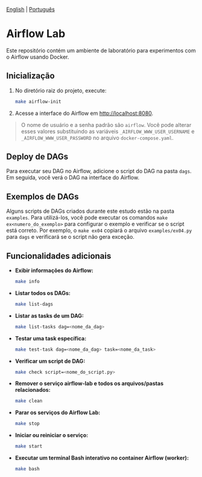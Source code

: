 [English](README.md) | [Português](README.pt-BR.md)

# Airflow Lab

Este repositório contém um ambiente de laboratório para experimentos com o Airflow usando Docker.

## Inicialização

1. No diretório raiz do projeto, execute:

    ```sh
    make airflow-init
    ```

2. Acesse a interface do Airflow em [http://localhost:8080](http://localhost:8080).

> O nome de usuário e a senha padrão são `airflow`. Você pode alterar esses valores substituindo as variáveis `_AIRFLOW_WWW_USER_USERNAME` e `_AIRFLOW_WWW_USER_PASSWORD` no arquivo `docker-compose.yaml`.

## Deploy de DAGs

Para executar seu DAG no Airflow, adicione o script do DAG na pasta `dags`. Em seguida, você verá o DAG na interface do Airflow.

## Exemplos de DAGs

Alguns scripts de DAGs criados durante este estudo estão na pasta `examples`. Para utilizá-los, você pode executar os comandos `make ex<numero_do_exemplo>` para configurar o exemplo e verificar se o script está correto. Por exemplo, o `make ex04` copiará o arquivo `examples/ex04.py` para `dags` e verificará se o script não gera exceção.

## Funcionalidades adicionais

- **Exibir informações do Airflow:**

    ```sh
    make info
    ```

- **Listar todos os DAGs:**

    ```sh
    make list-dags
    ```

- **Listar as tasks de um DAG:**

    ```sh
    make list-tasks dag=<nome_da_dag>
    ```

- **Testar uma task específica:**

    ```sh
    make test-task dag=<nome_da_dag> task=<nome_da_task>
    ```

- **Verificar um script de DAG:**

    ```sh
    make check script=<nome_do_script.py>
    ```

- **Remover o serviço airflow-lab e todos os arquivos/pastas relacionados:**

    ```sh
    make clean
    ```

- **Parar os serviços do Airflow Lab:**

    ```sh
    make stop
    ```

- **Iniciar ou reiniciar o serviço:**

    ```sh
    make start
    ```

- **Executar um terminal Bash interativo no container Airflow (worker):**

    ```sh
    make bash
    ```
